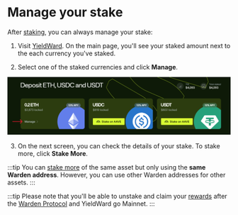 ﻿---
sidebar_position: 4
---

# Manage your stake


After [staking](stake), you can always manage your stake:

1. Visit [YieldWard](https://yieldward.com). On the main page, you'll see your staked amount next to the each currency you've staked.

2. Select one of the staked currencies and click **Manage**.

![Manage your stake in YieldWard](../static/img/manage-your-stake-01.png)

3. On the next screen, you can check the details of your stake. To stake more, click **Stake More**.

:::tip 
You can [stake more](manage-your-stake) of the same asset but only using the **same Warden address**. However, you can use other Warden addresses for other assets.
:::

:::tip
Please note that you'll be able to unstake and claim your [rewards](rewards) after the [Warden Protocol](https://wardenprotocol.org) and YieldWard go Mainnet.
:::
